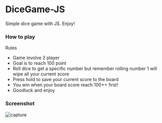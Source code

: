 # DiceGame-JS
Simple dice game with JS. Enjoy!

### How to play
Rules
- Game involve 2 player
- Goal is to reach 100 point
- Roll dice to get a specific number but remember rolling number 1 will wipe all your current score
- Press hold to save your current score to the board
- You win when your board score reach 100++ first!
- Goodluck and enjoy

### Screenshot
![capture](https://user-images.githubusercontent.com/38599363/50133757-e37edb80-02c7-11e9-9944-2687e68b15ce.PNG)
